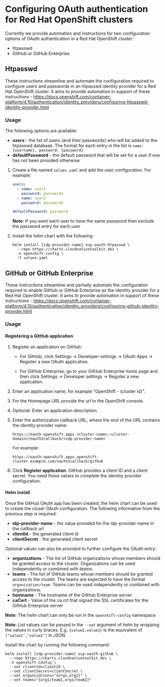 # Configuring OAuth authentication for Red Hat OpenShift clusters

Currently we provide automation and instructions for two configuration options of OAuth authentication in a Red Hat OpenShift cluster:

- htpasswd
- GitHub or GitHub Enterprise

## Htpasswd

These instructions streamline and automate the configuration required to configure users and passwords in an htpasswd identity provider for a Red Hat OpenShift cluster. It aims to provide automation in support of these instructions - https://docs.openshift.com/container-platform/4.10/authentication/identity_providers/configuring-htpasswd-identity-provider.html

### Usage

The following options are available:

- **users** - the list of users (and their passwords) who will be added to the htpasswd database. The format for each entry in the list is `name: {username}, password: {password}`
- **defaultPassword** - the default password that will be set for a user if one has not been provided otherwise

1. Create a file named `values.yaml` and add the user configuration. For example:

    ```yaml
    users:
      - name: user1
        password: password1
      - name: user2
        password: password2
    
    defaultPassword: password
    ```

    **Note:** If you want each user to have the same password then exclude the password entry for each user

2. Install the helm chart with the following:

    ```shell
    helm install {idp-provider-name} ocp-oauth-htpasswd \
      --repo https://charts.cloudnativetoolkit.dev \
      -n openshift-config \
      -f values.yaml
    ```

## GitHub or GitHub Enterprise

These instructions streamline and partially automate the configuration required to enable GitHub or GitHub Enterprise as the identity provider for a Red Hat OpenShift cluster. It aims to provide automation in support of these instructions - https://docs.openshift.com/container-platform/4.10/authentication/identity_providers/configuring-github-identity-provider.html

### Usage

#### Registering a GitHub application

1. Register an application on GitHub:

    - For GitHub, click Settings → Developer settings → OAuth Apps → Register a new OAuth application.
    
    - For GitHub Enterprise, go to your GitHub Enterprise home page and then click Settings → Developer settings → Register a new application.

2. Enter an application name, for example "OpenShift - {cluster id}".

3. For the Homepage URL provide the url to the OpenShift console.

4. Optional: Enter an application description.

5. Enter the authorization callback URL, where the end of the URL contains the identity provider name:

    ```
    https://oauth-openshift.apps.<cluster-name>.<cluster-domain>/oauth2callback/<idp-provider-name>
    ```

    For example:

    ```
    https://oauth-openshift.apps.openshift-cluster.example.com/oauth2callback/github
    ```

6. Click **Register application**. GitHub provides a client ID and a client secret. You need these values to complete the identity provider configuration.

#### Helm install

Once the GitHub OAuth app has been created, the helm chart can be used to create the cluser OAuth configuration. The following information from the previous step is required:

- **idp-provider-name** - the value provided for the idp-provider-name in the callback url
- **clientId** - the generated client id
- **clientSecret** - the generated client secret

Optional values can also be provided to further configure the OAuth entry:

- **organizations** - The list of GitHub organizations whose members should be granted access to the cluster. Organizations can be used independently or combined with teams.
- **teams** - The list of GitHub teams whose members should be granted access to the cluster. The teams are expected to have the format `organization/team`. Teams can be used independently or combined with organizations.
- **hostname** - The hostname of the GitHub Enterprise server
- **caCert** - Value of the ca.crt that signed the SSL certificates for the GitHub Enterprise server

**Note:** The helm chart can only be run in the `openshift-config` namespace

**Note:** List values can be passed in the `--set` argument of helm by wrapping the values in curly braces. E.g. `{value2,value2}` is the equivalent of `["value1","value2"]` in JSON.

Install the chart by running the following command:

```shell
helm install {idp-provider-name} ocp-oauth-github \
  --repo https://charts.cloudnativetoolkit.dev \
  -n openshift-config \
  --set clientId=clientId \
  --set clientSecret=clientSecret \
  --set organizations="{org1,org2}" \
  --set teams="{org1/team1,org1/team2}"
```
